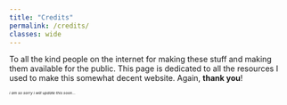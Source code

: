 ```yaml
---
title: "Credits"
permalink: /credits/
classes: wide
---
```


To all the kind people on the internet for making these stuff and making them available for the
public. This page is dedicated to all the resources I used to make this somewhat decent website.
Again, **thank you**!

<!-- {% include image.html url="/assets/images/logos/logo-ros.svg" description="My cat, Robert Downey Jr." %} -->

*<sub><sup><sub><sup>i am so sorry i will update this soon...</sup></sub></sup></sub>*
